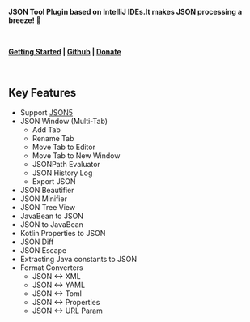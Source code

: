 **JSON Tool Plugin based on IntelliJ IDEs.It makes JSON processing a breeze! 🚀**

<br/>

**[Getting Started](https://json.memoryzy.cn/overview) | 
[Github](https://github.com/MemoryZy/Json-Assistant) | 
[Donate](https://json.memoryzy.cn/support)**

<br/>

## Key Features
- Support [JSON5](https://json5.org/)
- JSON Window (Multi-Tab)
   - Add Tab
   - Rename Tab
   - Move Tab to Editor
   - Move Tab to New Window
   - JSONPath Evaluator
   - JSON History Log
   - Export JSON
 - JSON Beautifier
 - JSON Minifier
 - JSON Tree View
 - JavaBean to JSON
 - JSON to JavaBean
 - Kotlin Properties to JSON
 - JSON Diff
 - JSON Escape
 - Extracting Java constants to JSON
 - Format Converters
   - JSON <-> XML
   - JSON <-> YAML
   - JSON <-> Toml
   - JSON <-> Properties
   - JSON <-> URL Param


<br/>